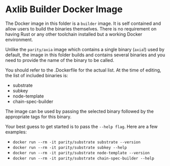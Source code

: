 # Axlib Builder Docker Image

The Docker image in this folder is a `builder` image. It is self contained and allow users to build the binaries themselves.
There is no requirement on having Rust or any other toolchain installed but a working Docker environment.

Unlike the `parity/axia` image which contains a single binary (`axia`!) used by default, the image in this folder builds and contains several binaries and you need to provide the name of the binary to be called.

You should refer to the .Dockerfile for the actual list. At the time of editing, the list of included binaries is:

- substrate
- subkey
- node-template
- chain-spec-builder

The image can be used by passing the selected binary followed by the appropriate tags for this binary.

Your best guess to get started is to pass the `--help flag`. Here are a few examples:

- `docker run --rm -it parity/substrate substrate --version`
- `docker run --rm -it parity/substrate subkey --help`
- `docker run --rm -it parity/substrate node-template --version`
- `docker run --rm -it parity/substrate chain-spec-builder --help`
